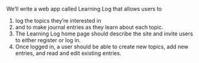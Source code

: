 We’ll write a web app called Learning Log that allows users to
1) log the topics they’re interested in 
2) and to make journal entries as they learn about each topic. 
3) The Learning Log home page should describe the site and invite 
users to either register or log in. 
4) Once logged in, a user should be able to create new topics,
add new entries, and read and edit existing entries.
